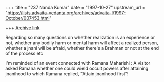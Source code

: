 +++
title = "237 Nanda Kumar"
date = "1997-10-27"
upstream_url = "https://lists.advaita-vedanta.org/archives/advaita-l/1997-October/007453.html"

+++
[Archive link](https://lists.advaita-vedanta.org/archives/advaita-l/1997-October/007453.html)

Regarding so many questions on whether realization is an experience or
not, whether any bodily harm or mental harm will affect a realized
person, whether a jnani will be afraid, whether there's a Brahman or not
at the end of the process etc

I'm reminded of an event connected with Ramana Maharishi :
A visitor asked Ramana whether one could wield occult powers after
attaining jnanihood to which Ramana replied, "Attain jnanihood first"!

